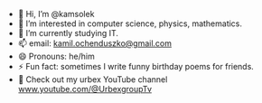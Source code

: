- 👋 Hi, I’m @kamsolek
- 👀 I’m interested in computer science, physics, mathematics.
- 🌱 I’m currently studying IT.
- 📫 email: kamil.ochenduszko@gmail.com
- 😄 Pronouns: he/him
- ⚡ Fun fact: sometimes I write funny birthday poems for friends.
- 🎥 Check out my urbex YouTube channel www.youtube.com/@UrbexgroupTv

<!---
kamsolek/kamsolek is a ✨ special ✨ repository because its `README.md` (this file) appears on your GitHub profile.
You can click the Preview link to take a look at your changes.
--->
